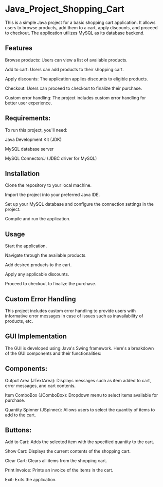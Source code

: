 # Java_Project_Shopping_Cart

This is a simple Java project for a basic shopping cart application. It allows users to browse products, add them to a cart, apply discounts, and proceed to checkout. The application utilizes MySQL as its database backend.

## Features

Browse products: Users can view a list of available products.

Add to cart: Users can add products to their shopping cart.

Apply discounts: The application applies discounts to eligible products.

Checkout: Users can proceed to checkout to finalize their purchase.

Custom error handling: The project includes custom error handling for better user experience.

## Requirements:

To run this project, you'll need:

Java Development Kit (JDK)

MySQL database server

MySQL Connector/J (JDBC driver for MySQL)

## Installation
Clone the repository to your local machine.

Import the project into your preferred Java IDE.

Set up your MySQL database and configure the connection settings in the project.

Compile and run the application.


## Usage
Start the application.

Navigate through the available products.

Add desired products to the cart.

Apply any applicable discounts.

Proceed to checkout to finalize the purchase.

## Custom Error Handling

This project includes custom error handling to provide users with informative error messages in case of issues such as inavailability of products,  etc.

## GUI Implementation

The GUI is developed using Java's Swing framework. Here's a breakdown of the GUI components and their functionalities:

## Components:
Output Area (JTextArea): Displays messages such as item added to cart, error messages, and cart contents.

Item ComboBox (JComboBox): Dropdown menu to select items available for purchase.

Quantity Spinner (JSpinner): Allows users to select the quantity of items to add to the cart.

## Buttons:

Add to Cart: Adds the selected item with the specified quantity to the cart.

Show Cart: Displays the current contents of the shopping cart.

Clear Cart: Clears all items from the shopping cart.

Print Invoice: Prints an invoice of the items in the cart.

Exit: Exits the application.
